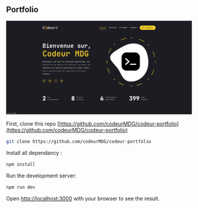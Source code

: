 ## Portfolio

![Portfolio screenshot](./public/assets/readme/screenshot.png)

First, clone this repo [https://github.com/codeurMDG/codeur-portfolio](https://github.com/codeurMDG/codeur-portfolio)

```bash
git clone https://github.com/codeurMDG/codeur-portfolio
```

Install all dependancy :

```bash
npm install
```

Run the development server:

```bash
npm run dev
```

Open [http://localhost:3000](http://localhost:3000) with your browser to see the result.